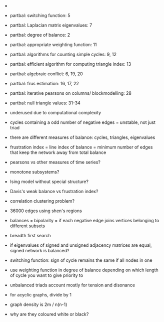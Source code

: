 - 
- partbal: switching function: 5
- partbal: Laplacian matrix eigenvalues: 7
- partbal: degree of balance: 2
- partbal: appropriate weighting function: 11
- partbal: algorithms for counting simple cycles: 9, 12
- partbal: efficient algorithm for computing triangle index: 13
- partbal: algebraic conflict: 6, 19, 20
- partbal: frus estimation: 16, 17, 22
- partbal: iterative pearsons on columns/ blockmodelling: 28
- partbal: null triangle values: 31-34

- underused due to computational complexity
- cycles containing a odd number of negative edges = unstable, not just triad
- there are different measures of balance: cycles, triangles, eigenvalues
- frustration index = line index of balance = minimum number of edges that keep the network away from total balance
- pearsons vs other measures of time series?
- monotone subsystems?
- Ising model without special structure?
- Davis's weak balance vs frustration index?
- correlation clustering problem?
- 36000 edges using shen's regions
- balances = bipolarity = if each negative edge joins vertices belonging to different subsets
- breadth first search
- if eigenvalues of signed and unsigned adjacency matrices are equal, signed network is balanced?
- switching function: sign of cycle remains the same if all nodes in one
- use weighting function in degree of balance depending on which length of cycle you want to give priority to
- unbalanced triads account mostly for tension and disonance
- for acyclic graphs, divide by 1
- graph density is 2m / n(n-1)
- why are they coloured white or black?

